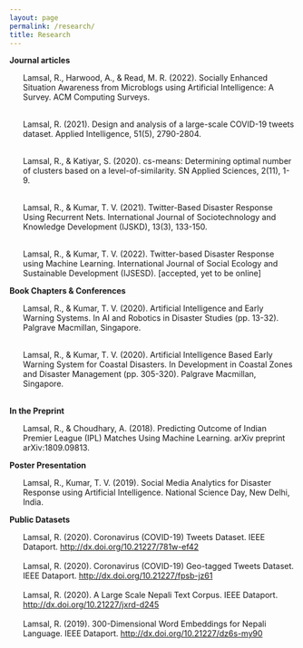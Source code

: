 ```yaml
---
layout: page
permalink: /research/
title: Research
---
```

<b>Journal articles</b>
<ul>
Lamsal, R., Harwood, A., & Read, M. R. (2022). Socially Enhanced Situation Awareness from Microblogs using Artificial Intelligence: A Survey. ACM Computing Surveys.
<br><br>  
  
Lamsal, R. (2021). Design and analysis of a large-scale COVID-19 tweets dataset. Applied Intelligence, 51(5), 2790-2804.
<br><br>

Lamsal, R., & Katiyar, S. (2020). cs-means: Determining optimal number of clusters based on a level-of-similarity. SN Applied Sciences, 2(11), 1-9.
<br><br>

Lamsal, R., & Kumar, T. V. (2021). Twitter-Based Disaster Response Using Recurrent Nets. International Journal of Sociotechnology and Knowledge Development (IJSKD), 13(3), 133-150.<br><br>

Lamsal, R., & Kumar, T. V. (2022). Twitter-based Disaster Response using Machine Learning. International Journal of Social Ecology and Sustainable Development (IJSESD). [accepted, yet to be online]

</ul>

<b>Book Chapters & Conferences</b>

<ul>

Lamsal, R., & Kumar, T. V. (2020). Artificial Intelligence and Early Warning Systems. In AI and Robotics in Disaster Studies (pp. 13-32). Palgrave Macmillan, Singapore.<br><br>

Lamsal, R., & Kumar, T. V. (2020). Artificial Intelligence Based Early Warning System for Coastal Disasters. In Development in Coastal Zones and Disaster Management (pp. 305-320). Palgrave Macmillan, Singapore.<br><br>

</ul>

<b>In the Preprint</b>

<ul>

Lamsal, R., & Choudhary, A. (2018). Predicting Outcome of Indian Premier League (IPL) Matches Using Machine Learning. arXiv preprint arXiv:1809.09813.

</ul>

<b>Poster Presentation</b>
<ul>

Lamsal, R., Kumar, T. V. (2019). Social Media Analytics for Disaster Response using Artificial Intelligence. National Science Day, New Delhi, India.

</ul>

<b>Public Datasets</b>

<ul>
Lamsal, R. (2020). Coronavirus (COVID-19) Tweets Dataset. IEEE Dataport. <a href="http://dx.doi.org/10.21227/781w-ef42">http://dx.doi.org/10.21227/781w-ef42</a><br><br>
Lamsal, R. (2020). Coronavirus (COVID-19) Geo-tagged Tweets Dataset. IEEE Dataport. <a href="http://dx.doi.org/10.21227/fpsb-jz61">http://dx.doi.org/10.21227/fpsb-jz61</a><br><br>
Lamsal, R. (2020). A Large Scale Nepali Text Corpus. IEEE Dataport. <a href="http://dx.doi.org/10.21227/jxrd-d245">http://dx.doi.org/10.21227/jxrd-d245</a><br><br>
Lamsal, R. (2019). 300-Dimensional Word Embeddings for Nepali Language. IEEE Dataport. <a href="http://dx.doi.org/10.21227/dz6s-my90">http://dx.doi.org/10.21227/dz6s-my90</a>
</ul>


